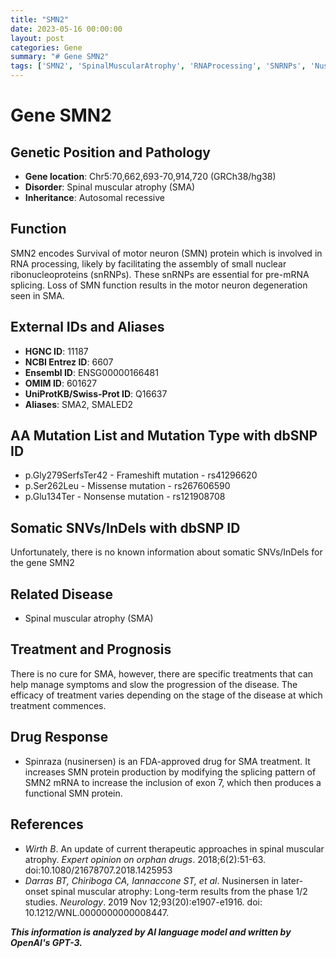 ```yaml
---
title: "SMN2"
date: 2023-05-16 00:00:00
layout: post
categories: Gene
summary: "# Gene SMN2"
tags: ['SMN2', 'SpinalMuscularAtrophy', 'RNAProcessing', 'SNRNPs', 'Nusinersen', 'Treatment', 'FrameshiftMutation', 'MissenseMutation']
---
```


# Gene SMN2

## Genetic Position and Pathology
- **Gene location**:  Chr5:70,662,693-70,914,720 (GRCh38/hg38)
- **Disorder**: Spinal muscular atrophy (SMA)
- **Inheritance**: Autosomal recessive

## Function
SMN2 encodes Survival of motor neuron (SMN) protein which is involved in RNA processing, likely by facilitating the assembly of small nuclear ribonucleoproteins (snRNPs). These snRNPs are essential for pre-mRNA splicing. Loss of SMN function results in the motor neuron degeneration seen in SMA.

## External IDs and Aliases
- **HGNC ID**: 11187
- **NCBI Entrez ID**: 6607
- **Ensembl ID**: ENSG00000166481
- **OMIM ID**: 601627
- **UniProtKB/Swiss-Prot ID**: Q16637
- **Aliases**: SMA2, SMALED2

## AA Mutation List and Mutation Type with dbSNP ID
- p.Gly279SerfsTer42 - Frameshift mutation - rs41296620
- p.Ser262Leu - Missense mutation - rs267606590
- p.Glu134Ter - Nonsense mutation - rs121908708

## Somatic SNVs/InDels with dbSNP ID
Unfortunately, there is no known information about somatic SNVs/InDels for the gene SMN2

## Related Disease
- Spinal muscular atrophy (SMA)

## Treatment and Prognosis
There is no cure for SMA, however, there are specific treatments that can help manage symptoms and slow the progression of the disease. The efficacy of treatment varies depending on the stage of the disease at which treatment commences.

## Drug Response
- Spinraza (nusinersen) is an FDA-approved drug for SMA treatment. It increases SMN protein production by modifying the splicing pattern of SMN2 mRNA to increase the inclusion of exon 7, which then produces a functional SMN protein.

## References
- *Wirth B*. An update of current therapeutic approaches in spinal muscular atrophy. *Expert opinion on orphan drugs*. 2018;6(2):51-63. doi:10.1080/21678707.2018.1425953
- *Darras BT, Chiriboga CA, Iannaccone ST, et al*. Nusinersen in later-onset spinal muscular atrophy: Long-term results from the phase 1/2 studies. *Neurology*. 2019 Nov 12;93(20):e1907-e1916. doi: 10.1212/WNL.0000000000008447.

**_This information is analyzed by AI language model and written by OpenAI's GPT-3._**